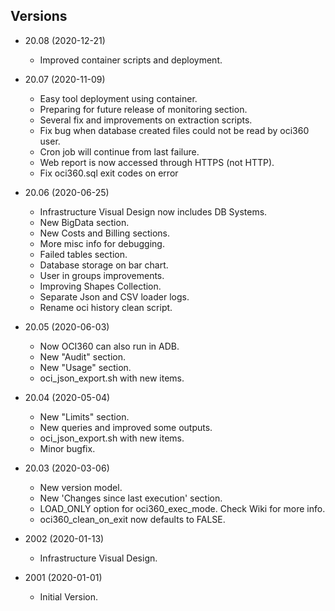 ## Versions ##

* 20.08 (2020-12-21)
  - Improved container scripts and deployment.

* 20.07 (2020-11-09)
  - Easy tool deployment using container.
  - Preparing for future release of monitoring section.
  - Several fix and improvements on extraction scripts.
  - Fix bug when database created files could not be read by oci360 user.
  - Cron job will continue from last failure.
  - Web report is now accessed through HTTPS (not HTTP).
  - Fix oci360.sql exit codes on error

* 20.06 (2020-06-25)
  - Infrastructure Visual Design now includes DB Systems.
  - New BigData section.
  - New Costs and Billing sections.
  - More misc info for debugging.
  - Failed tables section.
  - Database storage on bar chart.
  - User in groups improvements.
  - Improving Shapes Collection.
  - Separate Json and CSV loader logs.
  - Rename oci history clean script.

* 20.05 (2020-06-03)
  - Now OCI360 can also run in ADB.
  - New "Audit" section.
  - New "Usage" section.
  - oci_json_export.sh with new items.

* 20.04 (2020-05-04)
  - New "Limits" section.
  - New queries and improved some outputs.
  - oci_json_export.sh with new items.
  - Minor bugfix.

* 20.03 (2020-03-06)
  - New version model.
  - New 'Changes since last execution' section.
  - LOAD_ONLY option for oci360_exec_mode. Check Wiki for more info.
  - oci360_clean_on_exit now defaults to FALSE.

* 2002 (2020-01-13)
  - Infrastructure Visual Design.

* 2001 (2020-01-01)
  - Initial Version.